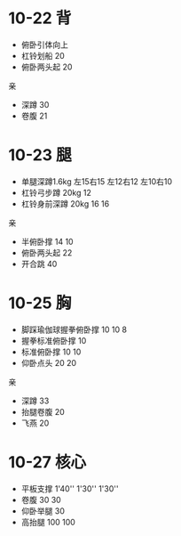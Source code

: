 # 10-22 背

* 俯卧引体向上
* 杠铃划船 20
* 俯卧两头起 20
 
亲

* 深蹲 30
* 卷腹 21

# 10-23 腿

* 单腿深蹲1.6kg 左15右15 左12右12 左10右10
* 杠铃弓步蹲 20kg 12 
* 杠铃身前深蹲 20kg 16 16

亲

* 半俯卧撑 14 10
* 俯卧两头起 22
* 开合跳 40

# 10-25 胸

* 脚踩瑜伽球握拳俯卧撑 10 10 8
* 握拳标准俯卧撑 10 
* 标准俯卧撑 10 10
* 仰卧点头 20 20

亲

* 深蹲 33
* 抬腿卷腹 20
* 飞燕 20

# 10-27 核心

* 平板支撑 1'40'' 1'30'' 1'30''
* 卷腹 30 30
* 仰卧举腿 30
* 高抬腿 100 100


